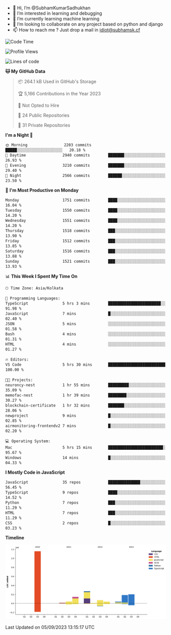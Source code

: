- 👋 Hi, I’m @SubhamKumarSadhukhan
- 👀 I’m interested in learning and debugging
- 🌱 I’m currently learning machine learning
- 💞️ I’m looking to collaborate on any project based on python and django
- 📫 How to reach me ?
      Just drop a mail in idiot@subhamsk.cf

<!---
SubhamKumarSadhukhan/SubhamKumarSadhukhan is a ✨ special ✨ repository because its `README.md` (this file) appears on your GitHub profile.
You can click the Preview link to take a look at your changes.
--->


<!--START_SECTION:waka-->
![Code Time](http://img.shields.io/badge/Code%20Time-1%2C544%20hrs%2034%20mins-blue)

![Profile Views](http://img.shields.io/badge/Profile%20Views-14-blue)

![Lines of code](https://img.shields.io/badge/From%20Hello%20World%20I%27ve%20Written-2.2%20million%20lines%20of%20code-blue)

**🐱 My GitHub Data** 

> 📦 264.1 kB Used in GitHub's Storage 
 > 
> 🏆 5,166 Contributions in the Year 2023
 > 
> 🚫 Not Opted to Hire
 > 
> 📜 24 Public Repositories 
 > 
> 🔑 31 Private Repositories 
 > 
**I'm a Night 🦉** 

```text
🌞 Morning                2203 commits        █████░░░░░░░░░░░░░░░░░░░░   20.18 % 
🌆 Daytime                2940 commits        ███████░░░░░░░░░░░░░░░░░░   26.93 % 
🌃 Evening                3210 commits        ███████░░░░░░░░░░░░░░░░░░   29.40 % 
🌙 Night                  2566 commits        ██████░░░░░░░░░░░░░░░░░░░   23.50 % 
```
📅 **I'm Most Productive on Monday** 

```text
Monday                   1751 commits        ████░░░░░░░░░░░░░░░░░░░░░   16.04 % 
Tuesday                  1550 commits        ████░░░░░░░░░░░░░░░░░░░░░   14.20 % 
Wednesday                1551 commits        ████░░░░░░░░░░░░░░░░░░░░░   14.20 % 
Thursday                 1518 commits        ███░░░░░░░░░░░░░░░░░░░░░░   13.90 % 
Friday                   1512 commits        ███░░░░░░░░░░░░░░░░░░░░░░   13.85 % 
Saturday                 1516 commits        ███░░░░░░░░░░░░░░░░░░░░░░   13.88 % 
Sunday                   1521 commits        ███░░░░░░░░░░░░░░░░░░░░░░   13.93 % 
```


📊 **This Week I Spent My Time On** 

```text
🕑︎ Time Zone: Asia/Kolkata

💬 Programming Languages: 
TypeScript               5 hrs 3 mins        ███████████████████████░░   91.98 % 
JavaScript               7 mins              █░░░░░░░░░░░░░░░░░░░░░░░░   02.40 % 
JSON                     5 mins              ░░░░░░░░░░░░░░░░░░░░░░░░░   01.58 % 
Bash                     4 mins              ░░░░░░░░░░░░░░░░░░░░░░░░░   01.31 % 
HTML                     4 mins              ░░░░░░░░░░░░░░░░░░░░░░░░░   01.27 % 

🔥 Editors: 
VS Code                  5 hrs 30 mins       █████████████████████████   100.00 % 

🐱‍💻 Projects: 
neuroncy-nest            1 hr 55 mins        █████████░░░░░░░░░░░░░░░░   35.09 % 
memofac-nest             1 hr 39 mins        ████████░░░░░░░░░░░░░░░░░   30.27 % 
blockchain-certificate   1 hr 32 mins        ███████░░░░░░░░░░░░░░░░░░   28.06 % 
newproject               9 mins              █░░░░░░░░░░░░░░░░░░░░░░░░   02.85 % 
airmonitoring-frontendv2 7 mins              █░░░░░░░░░░░░░░░░░░░░░░░░   02.20 % 

💻 Operating System: 
Mac                      5 hrs 15 mins       ████████████████████████░   95.67 % 
Windows                  14 mins             █░░░░░░░░░░░░░░░░░░░░░░░░   04.33 % 
```

**I Mostly Code in JavaScript** 

```text
JavaScript               35 repos            ██████████████░░░░░░░░░░░   56.45 % 
TypeScript               9 repos             ████░░░░░░░░░░░░░░░░░░░░░   14.52 % 
Python                   7 repos             ███░░░░░░░░░░░░░░░░░░░░░░   11.29 % 
HTML                     7 repos             ███░░░░░░░░░░░░░░░░░░░░░░   11.29 % 
CSS                      2 repos             █░░░░░░░░░░░░░░░░░░░░░░░░   03.23 % 
```



**Timeline**

![Lines of Code chart](https://raw.githubusercontent.com/SubhamKumarSadhukhan/SubhamKumarSadhukhan/main/assets/bar_graph.png)


 Last Updated on 05/09/2023 13:15:17 UTC
<!--END_SECTION:waka-->
